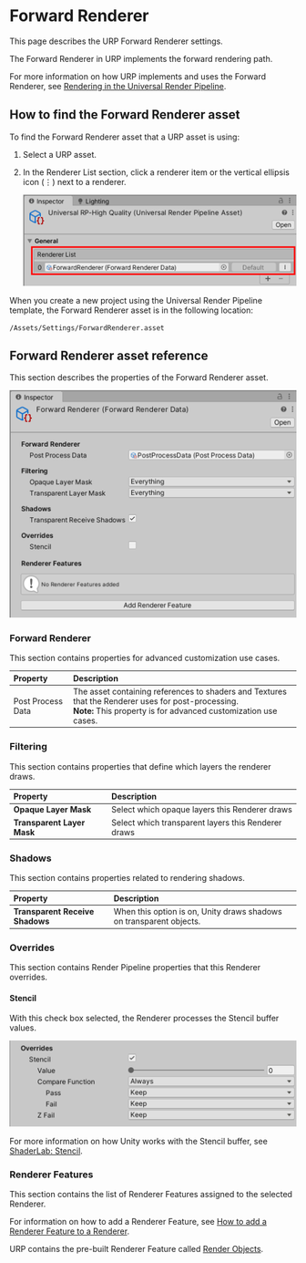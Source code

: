 # Forward Renderer

This page describes the URP Forward Renderer settings.

The Forward Renderer in URP implements the forward rendering path.

For more information on how URP implements and uses the Forward Renderer, see [Rendering in the Universal Render Pipeline](rendering-in-universalrp.md).

## How to find the Forward Renderer asset

To find the Forward Renderer asset that a URP asset is using:

1. Select a URP asset.

2. In the Renderer List section, click a renderer item or the vertical ellipsis icon (&vellip;) next to a renderer.

    ![How to find the Forward Renderer asset](Images/urp-assets/find-renderer.png)

When you create a new project using the Universal Render Pipeline template, the Forward Renderer asset is in the following location:

```
/Assets/Settings/ForwardRenderer.asset
```

## Forward Renderer asset reference

This section describes the properties of the Forward Renderer asset.

![URP Forward Renderer](Images/urp-assets/urp-forward-renderer.png)

### Forward Renderer

This section contains properties for advanced customization use cases.

| Property | Description |
|:-|:-|
| Post Process Data | The asset containing references to shaders and Textures that the Renderer uses for post-processing.<br/>**Note:** This property is for advanced customization use cases. |

### Filtering

This section contains properties that define which layers the renderer draws.

| Property | Description |
|:-|:-|
| **Opaque Layer Mask** | Select which opaque layers this Renderer draws |
| **Transparent Layer Mask** | Select which transparent layers this Renderer draws |

### Shadows

This section contains properties related to rendering shadows.

| Property | Description |
|:-|:-|
| **Transparent Receive Shadows** | When this option is on, Unity draws shadows on transparent objects. |

### Overrides

This section contains Render Pipeline properties that this Renderer overrides.

#### Stencil

With this check box selected, the Renderer processes the Stencil buffer values.

![URP Forward Renderer Stencil override](Images/urp-assets/urp-forward-renderer-stencil-on.png)

For more information on how Unity works with the Stencil buffer, see [ShaderLab: Stencil](https://docs.unity3d.com/Manual/SL-Stencil.html).

### Renderer Features

This section contains the list of Renderer Features assigned to the selected Renderer.

For information on how to add a Renderer Feature, see [How to add a Renderer Feature to a Renderer](urp-renderer-feature-how-to-add.md).

URP contains the pre-built Renderer Feature called [Render Objects](urp-renderer-feature.md#render-objects-renderer-feature).
